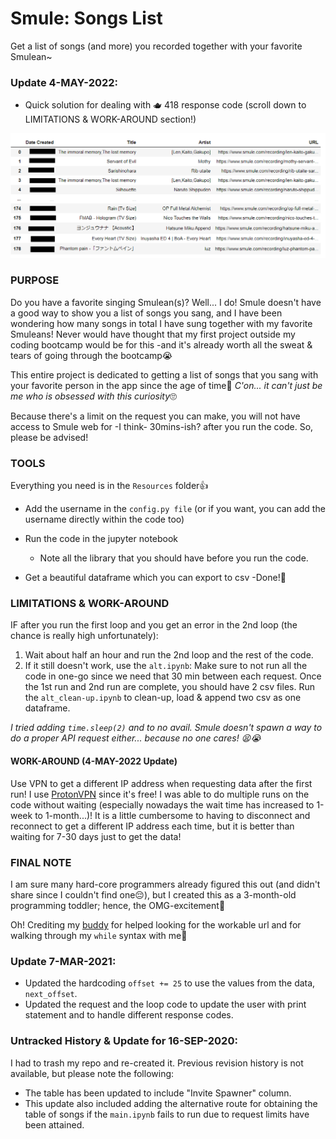 # Smule: Songs List

Get a list of songs (and more) you recorded together with your favorite Smulean~

### Update 4-MAY-2022:
- Quick solution for dealing with 🫖 418 response code (scroll down to LIMITATIONS & WORK-AROUND section!)

![all_songs](Images/all_songs_table.PNG)

### PURPOSE

Do you have a favorite singing Smulean(s)? Well... I do! Smule doesn't have a good way to show you a list of songs you sang, and I have been wondering how many songs in total I have sung together with my favorite Smuleans!  Never would have thought that my first project outside my coding bootcamp would be for this -and it's already worth all the sweat & tears of going through the bootcamp😭

This entire project is dedicated to getting a list of songs that you sang with your favorite person in the app since the age of time🎤 <em>C'on... it can't just be me who is obsessed with this curiosity</em>🙄

Because there's a limit on the request you can make, you will not have access to Smule web for -I think- 30mins-ish? after you run the code. So, please be advised!

### TOOLS

Everything you need is in the `Resources` folder👍

- Add the username in the `config.py file` (or if you want, you can add the username directly within the code too)

- Run the code in the jupyter notebook
  - Note all the library that you should have before you run the code.

- Get a beautiful dataframe which you can export to csv -Done!🎉

### LIMITATIONS & WORK-AROUND
IF after you run the first loop and you get an error in the 2nd loop (the chance is really high unfortunately):
  1. Wait about half an hour and run the 2nd loop and the rest of the code.
  1. If it still doesn't work, use the `alt.ipynb`: Make sure to not run all the code in one-go since we need that 30 min between each request. Once the 1st run and 2nd run are complete, you should have 2 csv files. Run the `alt_clean-up.ipynb` to clean-up, load & append two csv as one dataframe.
  
 <em>I tried adding `time.sleep(2)` and to no avail. Smule doesn't spawn a way to do a proper API request either... because no one cares! 😫😭</em>

#### WORK-AROUND (4-MAY-2022 Update)
Use VPN to get a different IP address when requesting data after the first run! I use [ProtonVPN](https://protonvpn.com/) since it's free! I was able to do multiple runs on the code without waiting (especially nowadays the wait time has increased to 1-week to 1-month...)! It is a little cumbersome to having to disconnect and reconnect to get a different IP address each time, but it is better than waiting for 7-30 days just to get the data!

### FINAL NOTE
I am sure many hard-core programmers already figured this out (and didn't share since I couldn't find one😔), but I created this as a 3-month-old programming toddler; hence, the OMG-excitement🤩

Oh! Crediting my [buddy](https://github.com/Dorfnox) for helped looking for the workable url and for walking through my `while` syntax with me🙌

### Update 7-MAR-2021:
- Updated the hardcoding `offset += 25` to use the values from the data, `next_offset`.
- Updated the request and the loop code to update the user with print statement and to handle different response codes.  

### Untracked History & Update for 16-SEP-2020:
I had to trash my repo and re-created it. Previous revision history is not available, but please note the following: 
- The table has been updated to include "Invite Spawner" column.
- This update also included adding the alternative route for obtaining the table of songs if the `main.ipynb` fails to run due to request limits have been attained.
